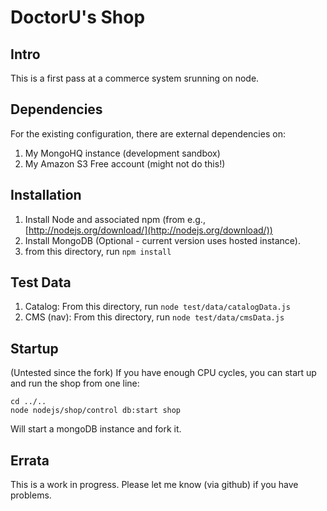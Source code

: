 # DoctorU's Shop

## Intro

This is a first pass at a commerce system srunning on node.

## Dependencies

For the existing configuration, there are external dependencies on:
1. My MongoHQ instance (development sandbox)
1. My Amazon S3 Free account (might not do this!)

## Installation

1. Install Node and associated npm (from e.g., [http://nodejs.org/download/](http://nodejs.org/download/))
1. Install MongoDB (Optional - current version uses hosted instance).
1. from this directory, run `npm install`

## Test Data

1. Catalog: From this directory, run `node test/data/catalogData.js`
2. CMS (nav): From this directory, run `node test/data/cmsData.js`
 

## Startup
(Untested since the fork) If you have enough CPU cycles, you can start up and run the shop from one line:

    cd ../..
    node nodejs/shop/control db:start shop
    
Will start a mongoDB instance and fork it.

## Errata
This is a work in progress. Please let me know (via github) if you have problems.
   

